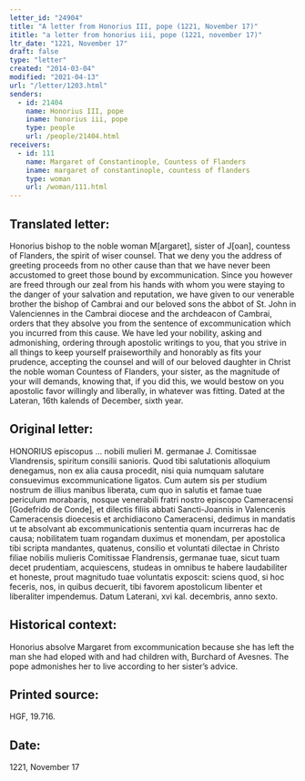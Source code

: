 ```yaml
---
letter_id: "24904"
title: "A letter from Honorius III, pope (1221, November 17)"
ititle: "a letter from honorius iii, pope (1221, november 17)"
ltr_date: "1221, November 17"
draft: false
type: "letter"
created: "2014-03-04"
modified: "2021-04-13"
url: "/letter/1203.html"
senders:
  - id: 21404
    name: Honorius III, pope
    iname: honorius iii, pope
    type: people
    url: /people/21404.html
receivers:
  - id: 111
    name: Margaret of Constantinople, Countess of Flanders
    iname: margaret of constantinople, countess of flanders
    type: woman
    url: /woman/111.html
---
```

<h2> Translated letter:</h2>Honorius bishop to the noble woman M[argaret], sister of J[oan], countess of Flanders, the spirit of wiser counsel.  That we deny you the address of greeting proceeds from no other cause than that we have never been accustomed to greet those bound by excommunication.  Since you however are freed through our zeal from his hands with whom you were staying to the danger of your salvation and reputation, we have given to our venerable brother the bishop of Cambrai and our beloved sons the abbot of St. John in Valenciennes  in the Cambrai diocese and the archdeacon of Cambrai, orders that they absolve you from the sentence of excommunication which you incurred from this cause.  We have led your nobility, asking and admonishing, ordering through apostolic writings to you, that you strive in all things to keep yourself praiseworthily and honorably as fits your prudence, accepting the counsel and will of our beloved daughter in Christ the noble woman Countess of Flanders, your sister, as the magnitude of your will demands, knowing that, if you did this, we would bestow on you apostolic favor willingly and liberally, in whatever was fitting.
Dated at the Lateran, 16th kalends of December, sixth year.
<h2 class="mt-4"> Original letter:</h2>HONORIUS episcopus  ...	 nobili mulieri M. germanae J. Comitissae Vlandrensis, spiritum consilii sanioris. Quod tibi salutationis alloquium denegamus, non ex alia causa procedit, nisi quia numquam salutare consuevimus excommunicatione ligatos. Cum autem sis per studium nostrum de illius manibus liberata, cum quo in salutis et famae tuae periculum morabaris, nosque venerabili fratri nostro episcopo Cameracensi [Godefrido de Conde], et dilectis filiis abbati Sancti-Joannis in Valencenis Cameracensis dioecesis et archidiacono Cameracensi, dedimus in mandatis ut te absolvant ab excommunicationis sententia quam incurreras hac de causa; nobilitatem tuam rogandam duximus et monendam, per apostolica tibi scripta mandantes, quatenus, consilio et voluntati dilectae in Christo filiae nobilis mulieris Comitissae Flandrensis, germanae tuae, sicut tuam decet prudentiam, acquiescens, studeas in omnibus te habere Iaudabiliter et honeste, prout magnitudo tuae voluntatis exposcit: sciens quod, si hoc feceris, nos, in quibus decuerit, tibi favorem apostolicum libenter et liberaliter impendemus. Datum Laterani, xvi kal. decembris, anno sexto.
<h2 class="mt-4"> Historical context:</h2>Honorius absolve Margaret from excommunication because she has left the man she had eloped with and had children with, Burchard of Avesnes.  The pope admonishes her to live according to her sister’s advice.
<h2 class="mt-4"> Printed source:</h2>HGF, 19.716.
<h2 class="mt-4"> Date:</h2>1221, November 17